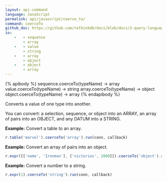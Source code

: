 ```yaml
---
layout: api-command 
language: JavaScript
permalink: api/javascript/coerce_to/
command: coerceTo
github_doc: https://github.com/rethinkdb/docs/blob/docs/2-query-language/api/javascript/control-structures/coerceTo.md
io:
    -   - sequence
        - array
    -   - value
        - string
    -   - array
        - object
    -   - object
        - array
---
```


{% apibody %}
sequence.coerceTo(typeName) → array
value.coerceTo(typeName) → string
array.coerceTo(typeName) → object
object.coerceTo(typeName) → array
{% endapibody %}

Converts a value of one type into another. 

You can convert: a selection, sequence, or object into an ARRAY, an array of pairs into an OBJECT, and any DATUM into a STRING.

__Example:__ Convert a table to an array.

```js
r.table('marvel').coerceTo('array').run(conn, callback)
```


__Example:__ Convert an array of pairs into an object.


```js
r.expr([['name', 'Ironman'], ['victories', 2000]]).coerceTo('object').run(conn, callback)
```

__Example:__ Convert a number to a string.

```js
r.expr(1).coerceTo('string').run(conn, callback)
```

